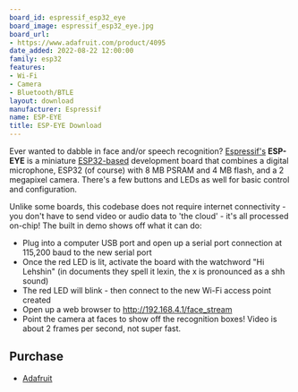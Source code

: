 ```yaml
---
board_id: espressif_esp32_eye
board_image: espressif_esp32_eye.jpg
board_url:
- https://www.adafruit.com/product/4095
date_added: 2022-08-22 12:00:00
family: esp32
features:
- Wi-Fi
- Camera
- Bluetooth/BTLE
layout: download
manufacturer: Espressif
name: ESP-EYE
title: ESP-EYE Download
---
```


Ever wanted to dabble in face and/or speech recognition? [Espressif's](https://www.espressif.com/) **ESP-EYE** is a miniature [ESP32-based](https://www.adafruit.com/?q=ESP32) development board that combines a digital microphone, ESP32 (of course) with 8 MB PSRAM and 4 MB flash, and a 2 megapixel camera. There's a few buttons and LEDs as well for basic control and configuration.

Unlike some boards, this codebase does not require internet connectivity - you don't have to send video or audio data to 'the cloud' - it's all processed on-chip! The built in demo shows off what it can do:

- Plug into a computer USB port and open up a serial port connection at 115,200 baud to the new serial port
- Once the red LED is lit, activate the board with the watchword "Hi Lehshin" (in documents they spell it lexin, the x is pronounced as a shh sound)
- The red LED will blink - then connect to the new Wi-Fi access point created
- Open up a web browser to http://192.168.4.1/face_stream
- Point the camera at faces to show off the recognition boxes! Video is about 2 frames per second, not super fast.

## Purchase

* [Adafruit](https://www.adafruit.com/product/4095)
